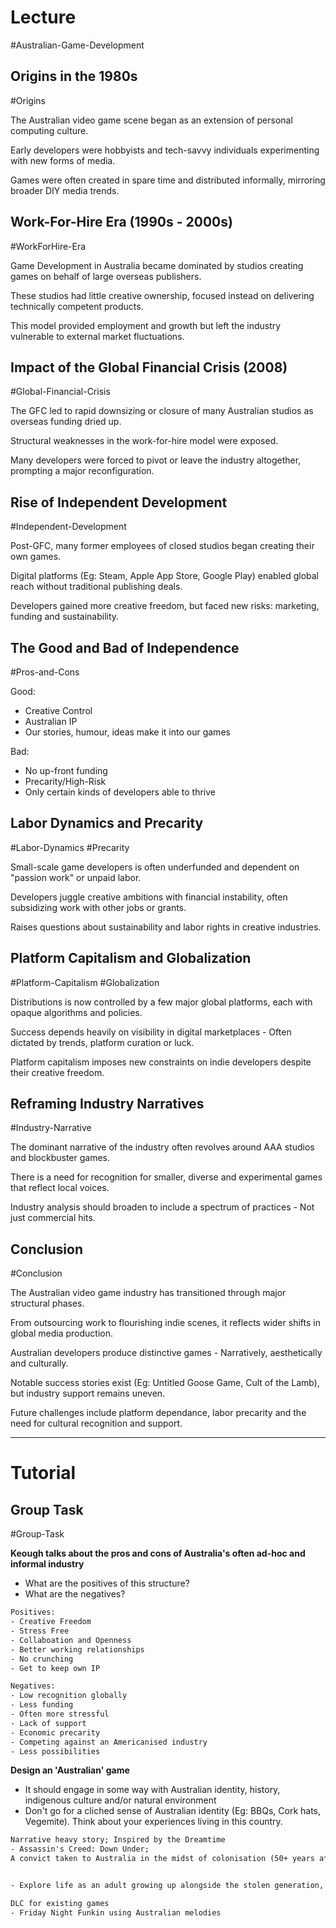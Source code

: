 # Lecture
#Australian-Game-Development

## Origins in the 1980s
#Origins

The Australian video game scene began as an extension of personal computing culture.

Early developers were hobbyists and tech-savvy individuals experimenting with new forms of media.

Games were often created in spare time and distributed informally, mirroring broader DIY media trends.


## Work-For-Hire Era (1990s - 2000s)
#WorkForHire-Era

Game Development in Australia became dominated by studios creating games on behalf of large overseas publishers.

These studios had little creative ownership, focused instead on delivering technically competent products.

This model provided employment and growth but left the industry vulnerable to external market fluctuations.


## Impact of the Global Financial Crisis (2008)
#Global-Financial-Crisis

The GFC led to rapid downsizing or closure of many Australian studios as overseas funding dried up.

Structural weaknesses in the work-for-hire model were exposed.

Many developers were forced to pivot or leave the industry altogether, prompting a major reconfiguration.


## Rise of Independent Development
#Independent-Development

Post-GFC, many former employees of closed studios began creating their own games.

Digital platforms (Eg: Steam, Apple App Store, Google Play) enabled global reach without traditional publishing deals.

Developers gained more creative freedom, but faced new risks: marketing, funding and sustainability.


## The Good and Bad of Independence
#Pros-and-Cons

Good:
- Creative Control
- Australian IP
- Our stories, humour, ideas make it into our games

Bad:
- No up-front funding
- Precarity/High-Risk
- Only certain kinds of developers able to thrive


## Labor Dynamics and Precarity
#Labor-Dynamics #Precarity

Small-scale game developers is often underfunded and dependent on "passion work" or unpaid labor.

Developers juggle creative ambitions with financial instability, often subsidizing work with other jobs or grants.

Raises questions about sustainability and labor rights in creative industries.


## Platform Capitalism and Globalization
#Platform-Capitalism #Globalization

Distributions is now controlled by a few major global platforms, each with opaque algorithms and policies.

Success depends heavily on visibility in digital marketplaces - Often dictated by trends, platform curation or luck.

Platform capitalism imposes new constraints on indie developers despite their creative freedom.


## Reframing Industry Narratives
#Industry-Narrative 

The dominant narrative of the industry often revolves around AAA studios and blockbuster games.

There is a need for recognition for smaller, diverse and experimental games that reflect local voices.

Industry analysis should broaden to include a spectrum of practices - Not just commercial hits.


## Conclusion
#Conclusion

The Australian video game industry has transitioned through major structural phases.

From outsourcing work to flourishing indie scenes, it reflects wider shifts in global media production.

Australian developers produce distinctive games - Narratively, aesthetically and culturally.

Notable success stories exist (Eg: Untitled Goose Game, Cult of the Lamb), but industry support remains uneven.

Future challenges include platform dependance, labor precarity and the need for cultural recognition and support.

---
# Tutorial


## Group Task
#Group-Task 

**Keough talks about the pros and cons of Australia's often ad-hoc and informal industry**
- What are the positives of this structure?
- What are the negatives?

```txt
Positives:
- Creative Freedom
- Stress Free
- Collaboation and Openness
- Better working relationships
- No crunching
- Get to keep own IP

Negatives:
- Low recognition globally
- Less funding
- Often more stressful
- Lack of support
- Economic precarity
- Competing against an Americanised industry
- Less possibilities
```


**Design an 'Australian' game**
- It should engage in some way with Australian identity, history, indigenous culture and/or natural environment
- Don't go for a cliched sense of Australian identity (Eg: BBQs, Cork hats, Vegemite). Think about your experiences living in this country.

```txt
Narrative heavy story; Inspired by the Dreamtime
- Assassin's Creed: Down Under;
A convict taken to Australia in the midst of colonisation (50+ years after the First Fleet). Saved by an Indigenous of the Creed, the convict learns about the rich culture present and fights against the propaganda and injustice of whitewashed Sydney, helping tribes, assassinatinng and/or working with key individuals.


- Explore life as an adult growing up alongside the stolen generation, revolve around finding their family through historical archives.

DLC for existing games
- Friday Night Funkin using Australian melodies
```
